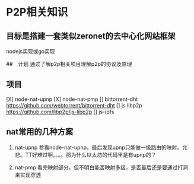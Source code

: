 # P2P相关知识

## 目标是搭建一套类似zeronet的去中心化网站框架
nodejs实现或go实现

##　计划
通过了解p2p相关项目理解p2p的协议及原理

## 项目
[X] node-nat-upnp
[X] node-nat-pmp
[] bittorrent-dht https://github.com/webtorrent/bittorrent-dht
[] js libp2p https://github.com/libp2p/js-libp2p
[] js-ipfs

## nat常用的几种方案

1. nat-upnp
参看node-nat-upnp，最后发现upnp只能做一级路由的映射。允悲。TT好难过啊。。。。那为什么以太坊的代码里是有upnp的？

2. nat-pmp
看完映射部分，但不明白能否映射多级，是否最后还是要通过打洞来实现穿透

